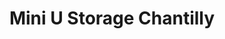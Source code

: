 ---
title: "Mini U Storage Chantilly"
url: /herndon/mini-u-storage-chantilly/
shop: storage rental
---